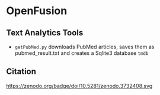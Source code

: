 # OpenFusion
## Text Analytics Tools

* `getPubMed.py` downloads PubMed articles, saves them as pubmed_result.txt and creates a Sqlite3 database `tmdb`

## Citation
https://zenodo.org/badge/doi/10.5281/zenodo.3732408.svg